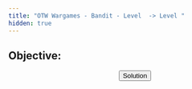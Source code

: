 ```yaml
---
title: "OTW Wargames - Bandit - Level  -> Level "
hidden: true
---
```


<h2>Objective: </h2>


<center><button id="solution_button">Solution</button></center>
<center><p id="solution"><code></code></p></center>